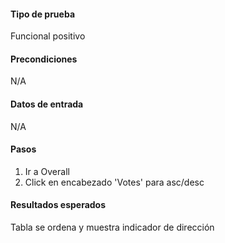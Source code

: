 #### **Tipo de prueba**
Funcional positivo

#### **Precondiciones**
N/A

#### **Datos de entrada**
N/A

#### **Pasos**
1. Ir a Overall
2. Click en encabezado 'Votes' para asc/desc

#### **Resultados esperados**
Tabla se ordena y muestra indicador de dirección
